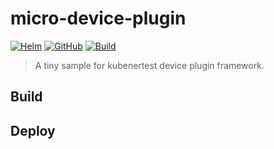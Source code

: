 # micro-device-plugin

[![Helm](https://img.shields.io/badge/helm_v3-%23101683.svg?style=for-the-badge&logo=helm&logoColor=white)](https://github.com/kelein/micro-device-plugin)   [![GitHub](https://img.shields.io/badge/github%20actions-%232671E5.svg?style=for-the-badge&logo=githubactions&logoColor=white)]((https://github.com/kelein/micro-device-plugin/actions))   [![Build](https://img.shields.io/github/actions/workflow/status/kelein/micro-device-plugin/codeql.yml?style=for-the-badge&logo=github)](https://github.com/kelein/micro-device-plugin/actions)

> A tiny sample for kubenertest device plugin framework.

## Build

## Deploy
